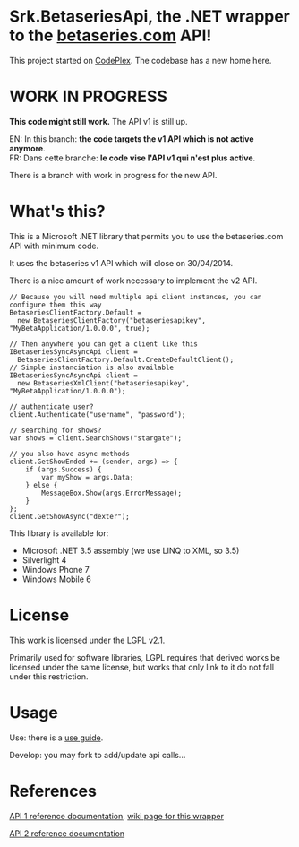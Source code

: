 Srk.BetaseriesApi, the .NET wrapper to the [betaseries.com](http://www.betaseries.com/) API!
========================

This project started on [CodePlex](https://betaseries.codeplex.com/). The codebase has a new home here.

WORK IN PROGRESS
============

**This code might still work.** The API v1 is still up.

EN: In this branch: **the code targets the v1 API which is not active anymore**.  
FR: Dans cette branche: **le code vise l'API v1 qui n'est plus active**.

There is a branch with work in progress for the new API.

What's this?
============

This is a Microsoft .NET library that permits you to use the betaseries.com API with minimum code.

It uses the betaseries v1 API which will close on 30/04/2014.

There is a nice amount of work necessary to implement the v2 API.

	// Because you will need multiple api client instances, you can configure them this way
	BetaseriesClientFactory.Default = 
	  new BetaseriesClientFactory("betaseriesapikey", "MyBetaApplication/1.0.0.0", true);
	
	// Then anywhere you can get a client like this
	IBetaseriesSyncAsyncApi client = 
	  BetaseriesClientFactory.Default.CreateDefaultClient();
	// Simple instanciation is also available
	IBetaseriesSyncAsyncApi client = 
	  new BetaseriesXmlClient("betaseriesapikey", "MyBetaApplication/1.0.0.0");
	
	// authenticate user?
	client.Authenticate("username", "password");
	
	// searching for shows?
	var shows = client.SearchShows("stargate");
	
	// you also have async methods
	client.GetShowEnded += (sender, args) => {
	    if (args.Success) {
	        var myShow = args.Data;
	    } else {
	        MessageBox.Show(args.ErrorMessage);
	    }
	};
	client.GetShowAsync("dexter");

This library is available for:

 * Microsoft .NET 3.5 assembly (we use LINQ to XML, so 3.5)
 * Silverlight 4 
 * Windows Phone 7
 * Windows Mobile 6 

License
=======

This work is licensed under the LGPL v2.1.

Primarily used for software libraries, LGPL requires that derived works be licensed under the same license, but works that only link to it do not fall under this restriction. 

Usage
========

Use: there is a [use guide](UseGuide.md).

Develop: you may fork to add/update api calls...  

References
============

[API 1 reference documentation](http://www.betaseries.com/wiki/Documentation), [wiki page for this wrapper](http://www.betaseries.com/wiki/Srk.BetaseriesApi)

[API 2 reference documentation](http://www.betaseries.com/api/docs)



